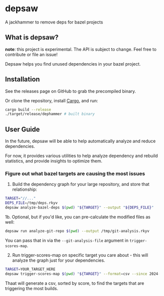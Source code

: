 # depsaw

A jackhammer to remove deps for bazel projects

## What is depsaw?

**note**: this project is experimental. The API is subject to change. Feel free
to contribute or file an issue!

Depsaw helps you find unused dependencies in your bazel project.

## Installation

See the releases page on GitHub to grab the precompiled binary.

Or clone the repository, install [Cargo](https://doc.rust-lang.org/cargo/), and run:

```bash
cargo build --release
./target/release/dephammer # built binary
```

## User Guide

In the future, depsaw will be able to help automatically analyze and reduce
dependencies.

For now, it provides various utilities to help analyze dependency and rebuild
statistics, and provide insights to optimize them.

### Figure out what bazel targets are causing the most issues

1. Build the dependency graph for your large repository, and store that
   relationship:

```bash
TARGET="//..."
DEPS_FILE=/tmp/deps.rkyv
depsaw analyze-bazel-deps $(pwd) "${TARGET}" --output "${DEPS_FILE}"
```

1b. Optional, but if you'd like, you can pre-calculate the modified files as well:

```bash
depsaw run analyze-git-repo $(pwd) --output /tmp/git-analysis.rkyv
```

You can pass that in via the `--git-analysis-file` argument in
`trigger-scores-map`.

2. Run trigger-scores-map on specific target you care about - this will analyze
   the graph just for your dependencies.

```bash
TARGET=YOUR_TARGET_HERE
depsaw trigger-scores-map $(pwd) "${TARGET}" --format=csv --since 2024-11-01 --deps-file "${DEPS_FILE}" > /tmp/deps.csv
```

Thaat will generate a csv, sorted by score, to find the targets that are
triggering the most builds.
